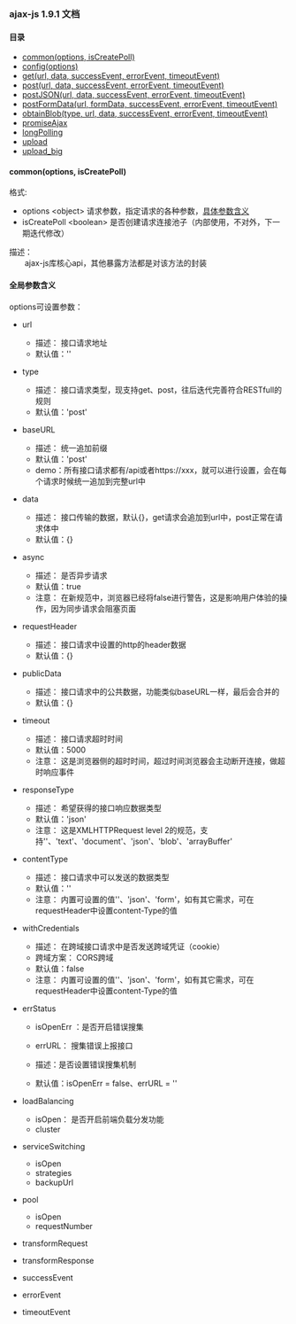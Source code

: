 ### ajax-js 1.9.1 文档

#### 目录

 *  [common(options, isCreatePoll)](#common)
 *  [config(options)](#config)
 *  [get(url, data, successEvent, errorEvent, timeoutEvent)](#get)
 *  [post(url, data, successEvent, errorEvent, timeoutEvent)](#post)
 *  [postJSON(url, data, successEvent, errorEvent, timeoutEvent)](#postJSON)
 *  [postFormData(url, formData, successEvent, errorEvent, timeoutEvent)](#postFormData)
 *  [obtainBlob(type, url, data, successEvent, errorEvent, timeoutEvent)](#obtainBlob)
 *  [promiseAjax](#promiseAjax)
 *  [longPolling](#longPolling)
 *  [upload](#upload)
 *  [upload_big](#upload_big)
 
#### <span id=common> common(options, isCreatePoll)</span>
格式:  
 * options  \<object\>  请求参数，指定请求的各种参数，[具体参数含义](#detail)
 * isCreatePoll  \<boolean\>  是否创建请求连接池子（内部使用，不对外，下一期迭代修改）
 
描述：  
　　ajax-js库核心api，其他暴露方法都是对该方法的封装  





#### 全局参数含义
options可设置参数：
 * url 
    * 描述： 接口请求地址    
    * 默认值：''
    
 * type 
    * 描述： 接口请求类型，现支持get、post，往后迭代完善符合RESTfull的规则    
    * 默认值：'post'
     
 * baseURL 
    * 描述：  统一追加前缀
    * 默认值：'post'
    * demo：所有接口请求都有/api或者https://xxx，就可以进行设置，会在每个请求时候统一追加到完整url中   
      
 * data 
    * 描述： 接口传输的数据，默认{}，get请求会追加到url中，post正常在请求体中
    * 默认值：{}
      
 * async 
    * 描述： 是否异步请求
    * 默认值：true
    * 注意： 在新规范中，浏览器已经将false进行警告，这是影响用户体验的操作，因为同步请求会阻塞页面
      
 * requestHeader
    * 描述： 接口请求中设置的http的header数据    
    * 默认值：{}
      
 * publicData
    * 描述： 接口请求中的公共数据，功能类似baseURL一样，最后会合并的
    * 默认值：{}
      
 * timeout
    * 描述： 接口请求超时时间
    * 默认值：5000
    * 注意： 这是浏览器侧的超时时间，超过时间浏览器会主动断开连接，做超时响应事件
      
 * responseType
    * 描述： 希望获得的接口响应数据类型
    * 默认值：'json'
    * 注意： 这是XMLHTTPRequest level 2的规范，支持''、'text'、'document'、'json'、'blob'、'arrayBuffer'
    
 * contentType
    * 描述： 接口请求中可以发送的数据类型
    * 默认值：''
    * 注意： 内置可设置的值''、'json'、'form'，如有其它需求，可在requestHeader中设置content-Type的值
    
 * withCredentials
    * 描述： 在跨域接口请求中是否发送跨域凭证（cookie）
    * 跨域方案： CORS跨域
    * 默认值：false
    * 注意： 内置可设置的值''、'json'、'form'，如有其它需求，可在requestHeader中设置content-Type的值
    
 * errStatus
    * isOpenErr ：是否开启错误搜集
    * errURL： 搜集错误上报接口
    
    * 描述：是否设置错误搜集机制
    * 默认值：isOpenErr = false、errURL = ''
    
 * loadBalancing
    * isOpen： 是否开启前端负载分发功能
    * cluster
 * serviceSwitching
    * isOpen
    * strategies
    * backupUrl
 * pool
    * isOpen
    * requestNumber
 * transformRequest
 * transformResponse
 * successEvent
 * errorEvent
 * timeoutEvent
    
